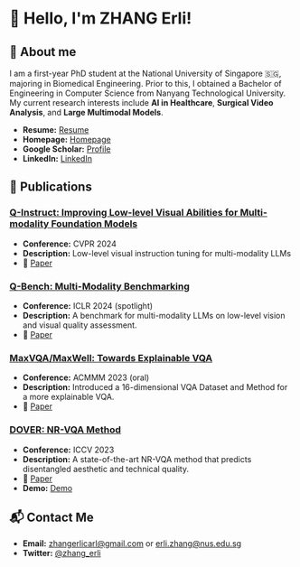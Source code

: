 # 👋 Hello, I'm ZHANG Erli!

## 👤 About me
I am a first-year PhD student at the National University of Singapore 🇸🇬, majoring in Biomedical Engineering. Prior to this, I obtained a Bachelor of Engineering in Computer Science from Nanyang Technological University. My current research interests include **AI in Healthcare**, **Surgical Video Analysis**, and **Large Multimodal Models**.

- **Resume:** [Resume](https://github.com/ZhangErliCarl/ZhangErliCarl/blob/main/Zhang%20Erli%20CV%202024%20Dec.pdf)
- **Homepage:** [Homepage](https://zhangerlicarl.github.io/)
- **Google Scholar:** [Profile](https://scholar.google.com/citations?user=gfjYZKMAAAAJ&hl=en-US)
- **LinkedIn:** [LinkedIn](https://www.linkedin.com/in/zhang-erli/)

## 📖 Publications

### [Q-Instruct: Improving Low-level Visual Abilities for Multi-modality Foundation Models](https://github.com/Q-Future/Q-Instruct)
- **Conference:** CVPR 2024
- **Description:** Low-level visual instruction tuning for multi-modality LLMs
- 📖 [Paper](https://openaccess.thecvf.com/content/CVPR2024/papers/Wu_Q-Instruct_Improving_Low-level_Visual_Abilities_for_Multi-modality_Foundation_Models_CVPR_2024_paper.pdf)

### [Q-Bench: Multi-Modality Benchmarking](https://github.com/Q-Future/Q-Bench)
- **Conference:** ICLR 2024 (spotlight)
- **Description:** A benchmark for multi-modality LLMs on low-level vision and visual quality assessment.
- 📖 [Paper](https://openreview.net/pdf?id=0V5TVt9bk0)

### [MaxVQA/MaxWell: Towards Explainable VQA](https://github.com/VQAssessment/MaxVQA)
- **Conference:** ACMMM 2023 (oral)
- **Description:** Introduced a 16-dimensional VQA Dataset and Method for a more explainable VQA.
- 📖 [Paper](https://dl.acm.org/doi/pdf/10.1145/3581783.3611737)

### [DOVER: NR-VQA Method](https://github.com/VQAssessment/DOVER)
- **Conference:** ICCV 2023
- **Description:** A state-of-the-art NR-VQA method that predicts disentangled aesthetic and technical quality.
- 📖 [Paper](https://openaccess.thecvf.com/content/ICCV2023/papers/Wu_Exploring_Video_Quality_Assessment_on_User_Generated_Contents_from_Aesthetic_ICCV_2023_paper.pdf)
- **Demo:** [Demo](https://colab.research.google.com/github/taskswithcode/DOVER/blob/master/TWCDOVER.ipynb)

## 📬 Contact Me
- **Email:** zhangerlicarl@gmail.com or erli.zhang@nus.edu.sg
- **Twitter:** [@zhang_erli](https://twitter.com/zhang_erli)
